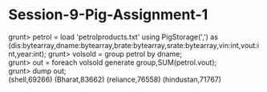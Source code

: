 # Session-9-Pig-Assignment-1
grunt> petrol = load 'petrolproducts.txt' using PigStorage(',') as (dis:bytearray,dname:bytearray,brate:bytearray,srate:bytearray,vin:int,vout:int,year:int);
grunt> volsold = group petrol by dname;                                                                                                                      
grunt> out = foreach volsold generate group,SUM(petrol.vout);                                                                                                
grunt> dump out;                                                                                                                                             
(shell,69266)
(Bharat,83662)
(reliance,76558)
(hindustan,71767)


